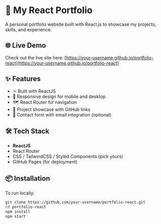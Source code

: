 # 🚀 My React Portfolio

A personal portfolio website built with React.js to showcase my projects, skills, and experience.

## 🌐 Live Demo

Check out the live site here: [https://your-username.github.io/portfolio-react](https://your-username.github.io/portfolio-react)


## ✨ Features

- ⚛️ Built with ReactJS
- 🎨 Responsive design for mobile and desktop
- 🗺️ React Router for navigation
- 💼 Project showcase with GitHub links
- 📧 Contact form with email integration (optional)

## 🛠️ Tech Stack

- **ReactJS**
- React Router
- CSS / TailwindCSS / Styled Components (pick yours)
- GitHub Pages (for deployment)

## 📦 Installation

To run locally:

```bash
git clone https://github.com/your-username/portfolio-react.git
cd portfolio-react
npm install
npm start
